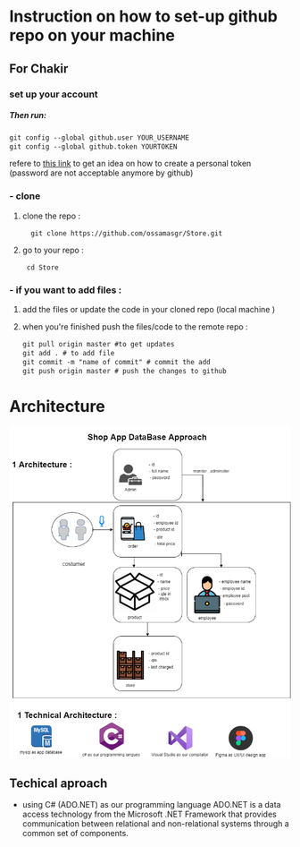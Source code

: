 # Instruction on how to set-up github repo on your machine 
  ## For Chakir
  
  ### set up your account 
  
  ##### Then run:

    git config --global github.user YOUR_USERNAME
    git config --global github.token YOURTOKEN

  refere to [this link](https://docs.github.com/en/authentication/keeping-your-account-and-data-secure/creating-a-personal-access-token) to get an idea on how to create a personal token (password are not acceptable anymore by github)
  ### - clone 

1. clone the repo : 

         git clone https://github.com/ossamasgr/Store.git 

2. go to your repo : 

        cd Store 

  ### - if you want to add files : 
  1. add the files or update the code in your cloned repo (local machine )
  2. when you're finished push the files/code to the remote repo : 
         
         git pull origin master #to get updates
         git add . # to add file 
         git commit -m "name of commit" # commit the add 
         git push origin master # push the changes to github
      
                                
                                
   # Architecture 
   ![arch](/architecture/store.png)
   ## Techical aproach 
- using C# (ADO.NET)  as our programming language 
      ADO.NET is a data access technology from the Microsoft .NET Framework that provides communication between relational and non-relational systems through a common set of components.
